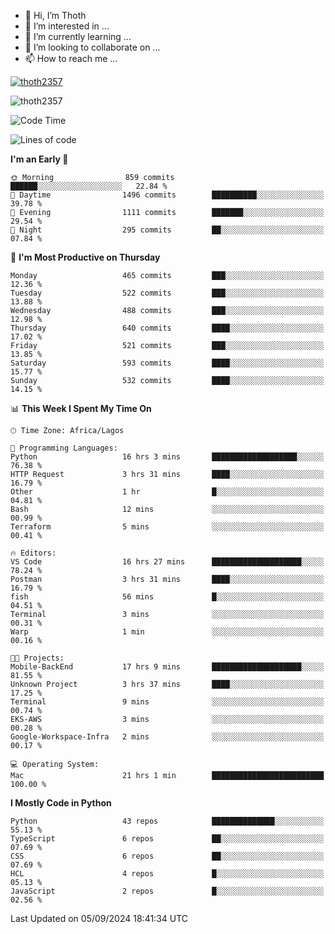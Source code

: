 <!---
thoth2357/thoth2357 is a ✨ special ✨ repository because its `README.md` (this file) appears on your GitHub profile.
You can click the Preview link to take a look at your changes.
--->

- 👋 Hi, I’m Thoth
- 👀 I’m interested in ...
- 🌱 I’m currently learning ...
- 💞️ I’m looking to collaborate on ...
- 📫 How to reach me ...


<p align="left"> <a href="https://github.com/ryo-ma/github-profile-trophy"><img src="https://github-profile-trophy.vercel.app/?username=thoth2357&theme=gruvbox&no-bg=true&no-frame=false&title=MultiLanguage,Commits,Repositories,Stars,Followers,PullRequest,Reviews,Issues" alt="thoth2357" /></a> </p>

<p align="left"> <img src="https://komarev.com/ghpvc/?username=thoth2357&label=Profile%20views&color=0e75b6&style=flat" alt="thoth2357" /> </p>

<!--START_SECTION:waka-->
![Code Time](http://img.shields.io/badge/Code%20Time-3%2C262%20hrs%207%20mins-blue)

![Lines of code](https://img.shields.io/badge/From%20Hello%20World%20I%27ve%20Written-30.5%20million%20lines%20of%20code-blue)

**I'm an Early 🐤** 

```text
🌞 Morning                859 commits         ██████░░░░░░░░░░░░░░░░░░░   22.84 % 
🌆 Daytime                1496 commits        ██████████░░░░░░░░░░░░░░░   39.78 % 
🌃 Evening                1111 commits        ███████░░░░░░░░░░░░░░░░░░   29.54 % 
🌙 Night                  295 commits         ██░░░░░░░░░░░░░░░░░░░░░░░   07.84 % 
```
📅 **I'm Most Productive on Thursday** 

```text
Monday                   465 commits         ███░░░░░░░░░░░░░░░░░░░░░░   12.36 % 
Tuesday                  522 commits         ███░░░░░░░░░░░░░░░░░░░░░░   13.88 % 
Wednesday                488 commits         ███░░░░░░░░░░░░░░░░░░░░░░   12.98 % 
Thursday                 640 commits         ████░░░░░░░░░░░░░░░░░░░░░   17.02 % 
Friday                   521 commits         ███░░░░░░░░░░░░░░░░░░░░░░   13.85 % 
Saturday                 593 commits         ████░░░░░░░░░░░░░░░░░░░░░   15.77 % 
Sunday                   532 commits         ████░░░░░░░░░░░░░░░░░░░░░   14.15 % 
```


📊 **This Week I Spent My Time On** 

```text
🕑︎ Time Zone: Africa/Lagos

💬 Programming Languages: 
Python                   16 hrs 3 mins       ███████████████████░░░░░░   76.38 % 
HTTP Request             3 hrs 31 mins       ████░░░░░░░░░░░░░░░░░░░░░   16.79 % 
Other                    1 hr                █░░░░░░░░░░░░░░░░░░░░░░░░   04.81 % 
Bash                     12 mins             ░░░░░░░░░░░░░░░░░░░░░░░░░   00.99 % 
Terraform                5 mins              ░░░░░░░░░░░░░░░░░░░░░░░░░   00.41 % 

🔥 Editors: 
VS Code                  16 hrs 27 mins      ████████████████████░░░░░   78.24 % 
Postman                  3 hrs 31 mins       ████░░░░░░░░░░░░░░░░░░░░░   16.79 % 
fish                     56 mins             █░░░░░░░░░░░░░░░░░░░░░░░░   04.51 % 
Terminal                 3 mins              ░░░░░░░░░░░░░░░░░░░░░░░░░   00.31 % 
Warp                     1 min               ░░░░░░░░░░░░░░░░░░░░░░░░░   00.16 % 

🐱‍💻 Projects: 
Mobile-BackEnd           17 hrs 9 mins       ████████████████████░░░░░   81.55 % 
Unknown Project          3 hrs 37 mins       ████░░░░░░░░░░░░░░░░░░░░░   17.25 % 
Terminal                 9 mins              ░░░░░░░░░░░░░░░░░░░░░░░░░   00.74 % 
EKS-AWS                  3 mins              ░░░░░░░░░░░░░░░░░░░░░░░░░   00.28 % 
Google-Workspace-Infra   2 mins              ░░░░░░░░░░░░░░░░░░░░░░░░░   00.17 % 

💻 Operating System: 
Mac                      21 hrs 1 min        █████████████████████████   100.00 % 
```

**I Mostly Code in Python** 

```text
Python                   43 repos            ██████████████░░░░░░░░░░░   55.13 % 
TypeScript               6 repos             ██░░░░░░░░░░░░░░░░░░░░░░░   07.69 % 
CSS                      6 repos             ██░░░░░░░░░░░░░░░░░░░░░░░   07.69 % 
HCL                      4 repos             █░░░░░░░░░░░░░░░░░░░░░░░░   05.13 % 
JavaScript               2 repos             █░░░░░░░░░░░░░░░░░░░░░░░░   02.56 % 
```




 Last Updated on 05/09/2024 18:41:34 UTC
<!--END_SECTION:waka-->
<!--![](http://github-profile-summary-cards.vercel.app/api/cards/profile-details?username=thoth2357&theme=2077)

![](http://github-profile-summary-cards.vercel.app/api/cards/stats?username=thoth2357&theme=2077)![](http://github-profile-summary-cards.vercel.app/api/cards/productive-time?username=thoth2357&theme=2077&utcOffset=8) -->
